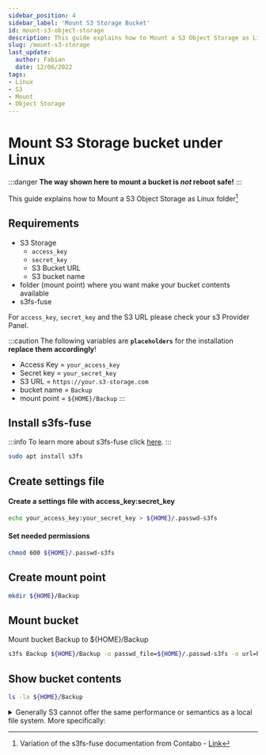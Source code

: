 ```yaml
---
sidebar_position: 4
sidebar_label: 'Mount S3 Storage Bucket'
id: mount-s3-object-storage
description: This guide explains how to Mount a S3 Object Storage as Linux Folder. 
slug: /mount-s3-storage
last_update:
  author: Fabian
  date: 12/06/2022
tags:
- Linux
- S3
- Mount
- Object Storage
---
```


# Mount S3 Storage bucket under Linux

:::danger
**The way shown here to mount a bucket is _not_ reboot safe!**
:::

This guide explains how to Mount a S3 Object Storage as Linux folder[^1]

## Requirements

* S3 Storage
  * `access_key`
  * `secret_key`
  * S3 Bucket URL
  * S3 bucket name
* folder (mount point) where you want make your bucket contents available
* s3fs-fuse

For `access_key`, `secret_key` and the S3 URL please check your s3 Provider Panel.

:::caution
The following variables are **`placeholders`** for the installation **replace them accordingly**!

* Access Key = `your_access_key`
* Secret key = `your_secret_key`
* S3 URL = `https://your.s3-storage.com`
* bucket name = `Backup`
* mount point = `${HOME}/Backup`
:::

## Install s3fs-fuse

:::info
To learn more about s3fs-fuse click [here](./s3fs-fuse).
:::

```bash
sudo apt install s3fs
```

## Create settings file

#### Create a settings file with access_key:secret_key

```bash title='${HOME}/'
echo your_access_key:your_secret_key > ${HOME}/.passwd-s3fs
```

#### Set needed permissions

```bash title='${HOME}/'
chmod 600 ${HOME}/.passwd-s3fs
```

## Create mount point

```bash title='${HOME}'
mkdir ${HOME}/Backup
```

## Mount bucket

Mount bucket Backup to ${HOME}/Backup

```bash title='${HOME}/Backup'
s3fs Backup ${HOME}/Backup -o passwd_file=${HOME}/.passwd-s3fs -o url=https://your.s3-storage.com -o use_path_request_style
```

## Show bucket contents

```bash title='${HOME}'
ls -la ${HOME}/Backup
```

<details>
<summary>Generally S3 cannot offer the same performance or semantics as a local file system. More specifically:</summary>

| |
| --- |
|random writes or appends to files require rewriting the entire object, optimized with multi-part upload copy|
|metadata operations such as listing directories have poor performance due to network latency|
|non-AWS providers may have eventual consistency so reads can temporarily yield stale data (AWS offers read-after-write consistency since Dec 2020)|
|no atomic renames of files or directories|
|no coordination between multiple clients mounting the same bucket|
|no hard links|
|inotify detects only local modifications, not external ones by other clients or tools|
</details>


[^1]: Variation of the s3fs-fuse documentation from Contabo - [Link](https://docs.contabo.com/docs/products/Object-Storage/Tools/s3fs-fuse)
